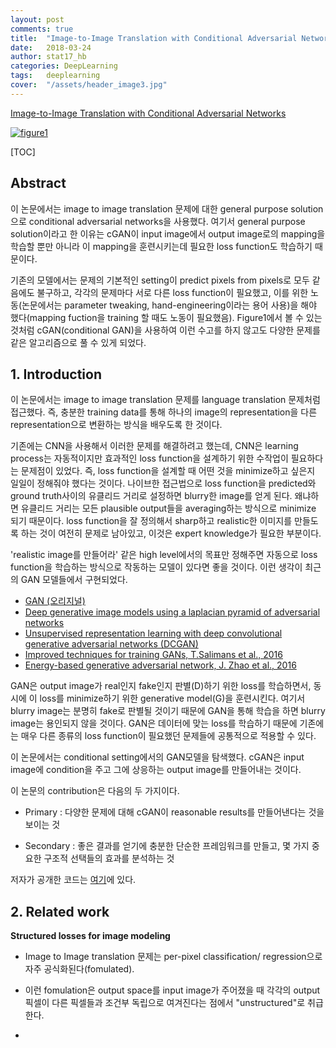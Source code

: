 ```yaml
---
layout: post
comments: true
title:  "Image-to-Image Translation with Conditional Adversarial Networks"
date:   2018-03-24
author: stat17_hb
categories: DeepLearning
tags:	deeplearning
cover:  "/assets/header_image3.jpg"
---
```


[Image-to-Image Translation with Conditional Adversarial Networks][paper]

<a href="https://raw.githubusercontent.com/stat17-hb/stat17-hb.github.io/master/assets/pix2pix/figure1.PNG" data-lightbox="pix2pix" data-title="figure1">
  <img src="https://raw.githubusercontent.com/stat17-hb/stat17-hb.github.io/master/assets/pix2pix/figure1.PNG" title="figure1">
</a>

[TOC]

## Abstract

 이 논문에서는 image to image translation 문제에 대한 general purpose solution으로 conditional adversarial networks을 사용했다. 여기서 general purpose solution이라고 한 이유는 cGAN이 input image에서 output image로의 mapping을 학습할 뿐만 아니라 이 mapping을 훈련시키는데 필요한 loss function도 학습하기 때문이다. 
 
 기존의 모델에서는 문제의 기본적인 setting이 predict pixels from pixels로 모두 같음에도 불구하고, 각각의 문제마다 서로 다른 loss function이 필요했고, 이를 위한 노동(논문에서는 parameter tweaking, hand-engineering이라는 용어 사용)을 해야 했다(mapping fuction을 training 할 때도 노동이 필요했음). Figure1에서 볼 수 있는 것처럼 cGAN(conditional GAN)을 사용하여 이런 수고를 하지 않고도 다양한 문제를 같은 알고리즘으로 풀 수 있게 되었다.


## 1. Introduction

이 논문에서는 image to image translation 문제를 language translation 문제처럼 접근했다. 즉, 충분한 training data를 통해 하나의 image의 representation을 다른 representation으로 변환하는 방식을 배우도록 한 것이다.

기존에는 CNN을 사용해서 이러한 문제를 해결하려고 했는데, CNN은 learning process는 자동적이지만 효과적인 loss function을 설계하기 위한 수작업이 필요하다는 문제점이 있었다. 즉, loss function을 설계할 때 어떤 것을 minimize하고 싶은지 일일이 정해줘야 했다는 것이다. 나이브한 접근법으로 loss function을 predicted와 ground truth사이의 유클리드 거리로 설정하면 blurry한 image를 얻게 된다. 왜냐하면 유클리드 거리는 모든 plausible output들을 averaging하는 방식으로 minimize 되기 때문이다. loss function을 잘 정의해서 sharp하고 realistic한 이미지를 만들도록 하는 것이 여전히 문제로 남아있고, 이것은 expert knowledge가 필요한 부분이다.

'realistic image를 만들어라' 같은 high level에서의 목표만 정해주면 자동으로 loss function을 학습하는 방식으로 작동하는 모델이 있다면 좋을 것이다. 이런 생각이 최근의 GAN 모델들에서 구현되었다.

+ [GAN (오리지널)][23]
+ [Deep generative image models using a laplacian pyramid of adversarial networks][12]
+ [Unsupervised representation learning with deep convolutional generative adversarial networks (DCGAN)][43]
+ [Improved techniques for training GANs, T.Salimans et al., 2016][51]
+ [Energy-based generative adversarial network, J. Zhao et al., 2016][62]

GAN은 output image가 real인지 fake인지 판별(D)하기 위한 loss를 학습하면서, 동시에 이 loss를 minimize하기 위한 generative model(G)을 훈련시킨다. 여기서 blurry image는 분명히 fake로 판별될 것이기 때문에 GAN을 통해 학습을 하면 blurry image는 용인되지 않을 것이다. GAN은 데이터에 맞는 loss를 학습하기 때문에 기존에는 매우 다른 종류의 loss function이 필요했던 문제들에 공통적으로 적용할 수 있다.

이 논문에서는 conditional setting에서의 GAN모델을 탐색했다. cGAN은 input image에 condition을 주고 그에 상응하는 output image를 만들어내는 것이다.

이 논문의 contribution은 다음의 두 가지이다.

+ Primary : 다양한 문제에 대해 cGAN이 reasonable results를 만들어낸다는 것을 보이는 것

+ Secondary : 좋은 결과를 얻기에 충분한 단순한 프레임워크를 만들고, 몇 가지 중요한 구조적 선택들의 효과를 분석하는 것

저자가 공개한 코드는 [여기][code]에 있다.


## 2. Related work

**Structured losses for image modeling**

+ Image to Image translation 문제는 per-pixel classification/ regression으로 자주 공식화된다(fomulated).

+ 이런 fomulation은 output space를 input image가 주어졌을 때 각각의 output 픽셀이 다른 픽셀들과 조건부 독립으로 여겨진다는 점에서 "unstructured"로 취급한다.

+ 








[paper]: https://phillipi.github.io/pix2pix/
[23]: https://arxiv.org/abs/1406.2661
[12]: https://arxiv.org/abs/1506.05751
[43]: https://arxiv.org/abs/1511.06434
[51]: https://arxiv.org/abs/1606.03498
[62]: https://arxiv.org/abs/1603.08511
[code]: https://github.com/phillipi/pix2pix
